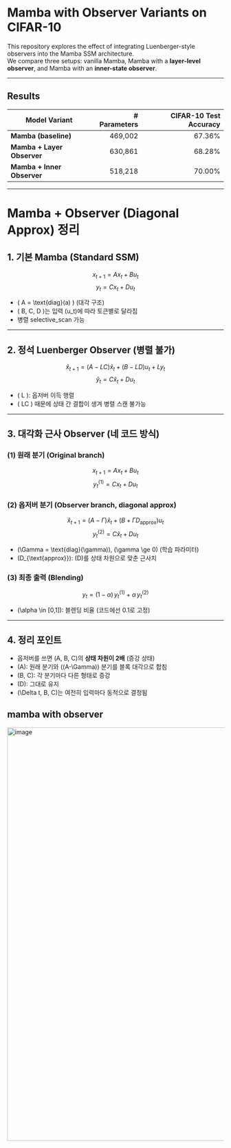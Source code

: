 # Mamba with Observer Variants on CIFAR-10

This repository explores the effect of integrating Luenberger-style observers into the Mamba SSM architecture.  
We compare three setups: vanilla Mamba, Mamba with a **layer-level observer**, and Mamba with an **inner-state observer**.

---

## Results

| Model Variant             | # Parameters | CIFAR-10 Test Accuracy |
|---------------------------|-------------:|-----------------------:|
| **Mamba (baseline)**      |     469,002  | 67.36% |
| **Mamba + Layer Observer**|     630,861  | 68.28% |
| **Mamba + Inner Observer**|     518,218  | 70.00% |

---

# Mamba + Observer (Diagonal Approx) 정리

## 1. 기본 Mamba (Standard SSM)
$$
x_{t+1} = A x_t + B u_t
$$
$$
y_t = C x_t + D u_t
$$
- \( A = \text{diag}(a) \) (대각 구조)  
- \( B, C, D \)는 입력 \(u_t\)에 따라 토큰별로 달라짐  
- 병렬 selective\_scan 가능  

---

## 2. 정석 Luenberger Observer (병렬 불가)
$$
\hat{x}_{t+1} = (A - L C)\hat{x}_t + (B - L D) u_t + L y_t
$$
$$
\hat{y}_t = C \hat{x}_t + D u_t
$$
- \( L \): 옵저버 이득 행렬  
- \( LC \) 때문에 상태 간 결합이 생겨 병렬 스캔 불가능  

---

## 3. 대각화 근사 Observer (네 코드 방식)

### (1) 원래 분기 (Original branch)
$$
x_{t+1} = A x_t + B u_t
$$
$$
y^{(1)}_t = C x_t + D u_t
$$

### (2) 옵저버 분기 (Observer branch, diagonal approx)
$$
\hat{x}_{t+1} = (A - \Gamma)\hat{x}_t + \big(B + \Gamma D_{\text{approx}}\big) u_t
$$
$$
y^{(2)}_t = C \hat{x}_t + D u_t
$$
- \(\Gamma = \text{diag}(\gamma)\), \(\gamma \ge 0\) (학습 파라미터)  
- \(D_{\text{approx}}\): \(D\)를 상태 차원으로 맞춘 근사치  

### (3) 최종 출력 (Blending)
$$
y_t = (1-\alpha)\, y^{(1)}_t + \alpha \, y^{(2)}_t
$$
- \(\alpha \in [0,1]\): 블렌딩 비율 (코드에선 0.1로 고정)  

---

## 4. 정리 포인트
- 옵저버를 쓰면 \(A, B, C\)의 **상태 차원이 2배** (증강 상태)  
- \(A\): 원래 분기와 \((A-\Gamma)\) 분기를 블록 대각으로 합침  
- \(B, C\): 각 분기마다 다른 형태로 증강  
- \(D\): 그대로 유지  
- \(\Delta t, B, C\)는 여전히 입력마다 동적으로 결정됨  




## mamba with observer
<img width="1917" height="962" alt="image" src="https://github.com/user-attachments/assets/d49fa321-2069-4c5a-8f44-27198dfff43c" />
